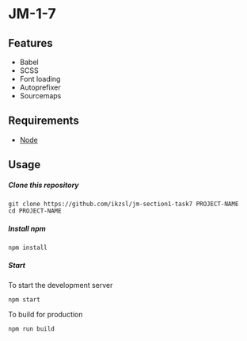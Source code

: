 # JM-1-7

## Features
- Babel
- SCSS
- Font loading
- Autoprefixer
- Sourcemaps

## Requirements
- [Node](https://nodejs.org/)

## Usage
##### Clone this repository
```
git clone https://github.com/ikzsl/jm-section1-task7 PROJECT-NAME
cd PROJECT-NAME
```
##### Install npm 
```
npm install
```
##### Start

To start the development server
```
npm start
```
To build for production
```
npm run build
```

